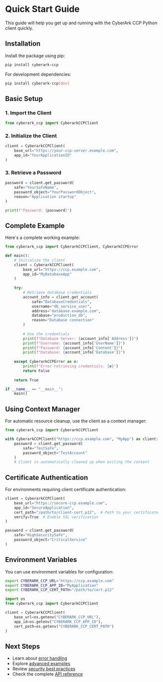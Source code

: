 # Quick Start Guide

This guide will help you get up and running with the CyberArk CCP Python client quickly.

## Installation

Install the package using pip:

```bash
pip install cyberark-ccp
```

For development dependencies:

```bash
pip install cyberark-ccp[dev]
```

## Basic Setup

### 1. Import the Client

```python
from cyberark_ccp import CyberarkCCPClient
```

### 2. Initialize the Client

```python
client = CyberarkCCPClient(
    base_url="https://your-ccp-server.example.com",
    app_id="YourApplicationID"
)
```

### 3. Retrieve a Password

```python
password = client.get_password(
    safe="YourSafeName",
    password_object="YourPasswordObject",
    reason="Application startup"
)

print(f"Password: {password}")
```

## Complete Example

Here's a complete working example:

```python
from cyberark_ccp import CyberarkCCPClient, CyberarkCCPError

def main():
    # Initialize the client
    client = CyberarkCCPClient(
        base_url="https://ccp.example.com",
        app_id="MyDatabaseApp"
    )
    
    try:
        # Retrieve database credentials
        account_info = client.get_account(
            safe="DatabaseCredentials",
            username="db_service_user",
            address="database.example.com",
            database="production_db",
            reason="Database connection"
        )
        
        # Use the credentials
        print(f"Database Server: {account_info['Address']}")
        print(f"Username: {account_info['UserName']}")
        print(f"Password: {account_info['Content']}")
        print(f"Database: {account_info['Database']}")
        
    except CyberarkCCPError as e:
        print(f"Error retrieving credentials: {e}")
        return False
    
    return True

if __name__ == "__main__":
    main()
```

## Using Context Manager

For automatic resource cleanup, use the client as a context manager:

```python
from cyberark_ccp import CyberarkCCPClient

with CyberarkCCPClient("https://ccp.example.com", "MyApp") as client:
    password = client.get_password(
        safe="TestSafe",
        password_object="TestAccount"
    )
    # Client is automatically cleaned up when exiting the context
```

## Certificate Authentication

For environments requiring client certificate authentication:

```python
client = CyberarkCCPClient(
    base_url="https://secure-ccp.example.com",
    app_id="SecureApplication",
    cert_path="/path/to/client-cert.p12",  # Path to your certificate
    verify=True  # Enable SSL verification
)

password = client.get_password(
    safe="HighSecuritySafe",
    password_object="CriticalService"
)
```

## Environment Variables

You can use environment variables for configuration:

```bash
export CYBERARK_CCP_URL="https://ccp.example.com"
export CYBERARK_CCP_APP_ID="MyApplication"
export CYBERARK_CCP_CERT_PATH="/path/to/cert.p12"
```

```python
import os
from cyberark_ccp import CyberarkCCPClient

client = CyberarkCCPClient(
    base_url=os.getenv("CYBERARK_CCP_URL"),
    app_id=os.getenv("CYBERARK_CCP_APP_ID"),
    cert_path=os.getenv("CYBERARK_CCP_CERT_PATH")
)
```

## Next Steps

- Learn about [error handling](error-handling.md)
- Explore [advanced examples](examples/)
- Review [security best practices](security.md)
- Check the complete [API reference](api-reference.md)
